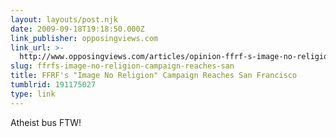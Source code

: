 ```yaml
---
layout: layouts/post.njk
date: 2009-09-18T19:18:50.000Z
link_publisher: opposingviews.com
link_url: >-
  http://www.opposingviews.com/articles/opinion-ffrf-s-image-no-religion-campaign-reaches-san-francisco-r-1253295631
slug: ffrfs-image-no-religion-campaign-reaches-san
title: FFRF's "Image No Religion" Campaign Reaches San Francisco
tumblrid: 191175027
type: link
---
```

<p>Atheist bus FTW!</p>
